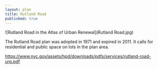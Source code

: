 ```yaml
---
layout: plan
title: Rutland Road
published: true
---
```


![Rutland Road in the Atlas of Urban Renewal](Rutland Road.jpg)

The Rutland Road plan was adopted in 1971 and expired in 2011. It calls for residential and public space on lots in the plan area. 

https://www.nyc.gov/assets/hpd/downloads/pdfs/services/rutland-road-urp.pdf
